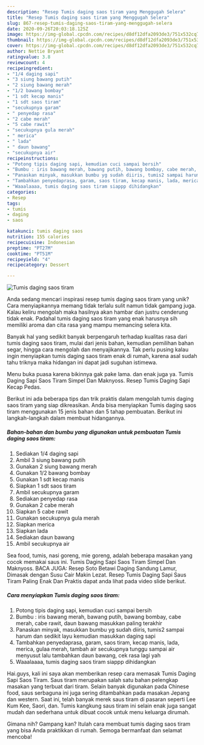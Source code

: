 ```yaml
---
description: "Resep Tumis daging saos tiram yang Menggugah Selera"
title: "Resep Tumis daging saos tiram yang Menggugah Selera"
slug: 867-resep-tumis-daging-saos-tiram-yang-menggugah-selera
date: 2020-09-26T20:03:18.125Z
image: https://img-global.cpcdn.com/recipes/d8df12dfa2093de3/751x532cq70/tumis-daging-saos-tiram-foto-resep-utama.jpg
thumbnail: https://img-global.cpcdn.com/recipes/d8df12dfa2093de3/751x532cq70/tumis-daging-saos-tiram-foto-resep-utama.jpg
cover: https://img-global.cpcdn.com/recipes/d8df12dfa2093de3/751x532cq70/tumis-daging-saos-tiram-foto-resep-utama.jpg
author: Nettie Bryant
ratingvalue: 3.8
reviewcount: 4
recipeingredient:
- "1/4 daging sapi"
- "3 siung bawang putih"
- "2 siung bawang merah"
- "1/2 bawang bombay"
- "1 sdt kecap manis"
- "1 sdt saos tiram"
- "secukupnya garam"
- " penyedap rasa"
- "2 cabe merah"
- "5 cabe rawit"
- "secukupnya gula merah"
- " merica"
- " lada"
- " daun bawang"
- "secukupnya air"
recipeinstructions:
- "Potong tipis daging sapi, kemudian cuci sampai bersih"
- "Bumbu : iris bawang merah, bawang putih, bawang bombay, cabe merah, cabe rawit, daun bawang masukkan paling terakhir"
- "Panaskan minyak, masukkan bumbu yg sudah diiris, tumis2 sampai harum dan sedikit layu kemudian masukkan daging sapi"
- "Tambahkan penyedaprasa, garam, saos tiram, kecap manis, lada, merica, gulaa merah, tambah air secukupnya tunggu sampai air menyusut lalu tambahkan daun bawang, cek rasa lagi yah"
- "Waaalaaaa, tumis daging saos tiram siappp dihidangkan"
categories:
- Resep
tags:
- tumis
- daging
- saos

katakunci: tumis daging saos 
nutrition: 155 calories
recipecuisine: Indonesian
preptime: "PT27M"
cooktime: "PT51M"
recipeyield: "4"
recipecategory: Dessert

---
```



![Tumis daging saos tiram](https://img-global.cpcdn.com/recipes/d8df12dfa2093de3/751x532cq70/tumis-daging-saos-tiram-foto-resep-utama.jpg)

Anda sedang mencari inspirasi resep tumis daging saos tiram yang unik? Cara menyiapkannya memang tidak terlalu sulit namun tidak gampang juga. Kalau keliru mengolah maka hasilnya akan hambar dan justru cenderung tidak enak. Padahal tumis daging saos tiram yang enak harusnya sih memiliki aroma dan cita rasa yang mampu memancing selera kita.

Banyak hal yang sedikit banyak berpengaruh terhadap kualitas rasa dari tumis daging saos tiram, mulai dari jenis bahan, kemudian pemilihan bahan segar, hingga cara mengolah dan menyajikannya. Tak perlu pusing kalau ingin menyiapkan tumis daging saos tiram enak di rumah, karena asal sudah tahu triknya maka hidangan ini dapat jadi suguhan istimewa.

Menu buka puasa karena bikinnya gak pake lama. dan enak juga ya. Tumis Daging Sapi Saos Tiram Simpel Dan Maknyoss. Resep Tumis Daging Sapi Kecap Pedas.


Berikut ini ada beberapa tips dan trik praktis dalam mengolah tumis daging saos tiram yang siap dikreasikan. Anda bisa menyiapkan Tumis daging saos tiram menggunakan 15 jenis bahan dan 5 tahap pembuatan. Berikut ini langkah-langkah dalam membuat hidangannya.

<!--inarticleads1-->

##### Bahan-bahan dan bumbu yang digunakan untuk pembuatan Tumis daging saos tiram:

1. Sediakan 1/4 daging sapi
1. Ambil 3 siung bawang putih
1. Gunakan 2 siung bawang merah
1. Gunakan 1/2 bawang bombay
1. Gunakan 1 sdt kecap manis
1. Siapkan 1 sdt saos tiram
1. Ambil secukupnya garam
1. Sediakan  penyedap rasa
1. Gunakan 2 cabe merah
1. Siapkan 5 cabe rawit
1. Gunakan secukupnya gula merah
1. Siapkan  merica
1. Siapkan  lada
1. Sediakan  daun bawang
1. Ambil secukupnya air


Sea food, tumis, nasi goreng, mie goreng, adalah beberapa masakan yang cocok memakai saus ini. Tumis Daging Sapi Saos Tiram Simpel Dan Maknyoss. BACA JUGA: Resep Soto Betawi Daging Sandung Lamur, Dimasak dengan Susu Cair Makin Lezat. Resep Tumis Daging Sapi Saus Tiram Paling Enak Dan Praktis dapat anda lihat pada video slide berikut. 

<!--inarticleads2-->

##### Cara menyiapkan Tumis daging saos tiram:

1. Potong tipis daging sapi, kemudian cuci sampai bersih
1. Bumbu : iris bawang merah, bawang putih, bawang bombay, cabe merah, cabe rawit, daun bawang masukkan paling terakhir
1. Panaskan minyak, masukkan bumbu yg sudah diiris, tumis2 sampai harum dan sedikit layu kemudian masukkan daging sapi
1. Tambahkan penyedaprasa, garam, saos tiram, kecap manis, lada, merica, gulaa merah, tambah air secukupnya tunggu sampai air menyusut lalu tambahkan daun bawang, cek rasa lagi yah
1. Waaalaaaa, tumis daging saos tiram siappp dihidangkan


Hai.guys, kali ini saya akan memberikan resep cara memasak Tumis Daging Sapi Saos Tiram. Saus tiram merupakan salah satu bahan pelengkap masakan yang terbuat dari tiram. Selain banyak digunakan pada Chinese food, saus serbaguna ini juga sering ditambahkan pada masakan Jepang dan western. Saat ini, telah banyak merek saus tiram di pasaran seperti Lee Kum Kee, Saori, dan. Tumis kangkung saus tiram ini selain enak juga sangat mudah dan sederhana untuk dibuat cocok untuk menu keluarga dirumah. 

Gimana nih? Gampang kan? Itulah cara membuat tumis daging saos tiram yang bisa Anda praktikkan di rumah. Semoga bermanfaat dan selamat mencoba!
